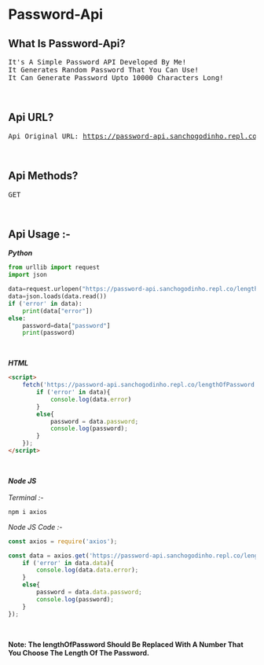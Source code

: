 # Password-Api

## What Is Password-Api?
<pre>
It's A Simple Password API Developed By Me!
It Generates Random Password That You Can Use!
It Can Generate Password Upto 10000 Characters Long!
</pre>

<br>

## Api URL?
<pre>Api Original URL: <a href='https://password-api.sanchogodinho.repl.co/'>https://password-api.sanchogodinho.repl.co/</a></pre>

<br>

## Api Methods?
<pre>GET</pre>

<br>

## Api Usage :-
***Python***
```python
from urllib import request
import json

data=request.urlopen("https://password-api.sanchogodinho.repl.co/lengthOfPassword")
data=json.loads(data.read())
if ('error' in data):
    print(data["error"])
else:
    password=data["password"]
    print(password)
```

<br>

***HTML***
```html
<script>
    fetch('https://password-api.sanchogodinho.repl.co/lengthOfPassword').then(res => res.json()).then(data => {
        if ('error' in data){
            console.log(data.error)
        }
        else{
            password = data.password;
            console.log(password);
        }
    });
</script>
```

<br>

***Node JS***  
<br>
*Terminal :-*
```bash
npm i axios
```
*Node JS Code :-*
```javascript
const axios = require('axios');

const data = axios.get('https://password-api.sanchogodinho.repl.co/lengthOfPassword').then(data => {
    if ('error' in data.data){
        console.log(data.data.error);
    }
    else{
        password = data.data.password;
        console.log(password);
    }
});
```

<br>

**Note: The lengthOfPassword Should Be Replaced With A Number That You Choose The Length Of The Password.**
